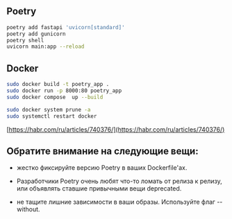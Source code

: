 ## Poetry


```bash
poetry add fastapi 'uvicorn[standard]'
poetry add gunicorn
poetry shell
uvicorn main:app --reload
```



## Docker

```bash
sudo docker build -t poetry_app .
sudo docker run -p 8000:80 poetry_app
sudo docker compose  up --build

sudo docker system prune -a
sudo systemctl restart docker

```


[https://habr.com/ru/articles/740376/](https://habr.com/ru/articles/740376/)


## Обратите внимание на следующие вещи:

* жестко фиксируйте версию Poetry в ваших Dockerfile'ах. 
* Разработчики Poetry очень любят что-то ломать от релиза к релизу, или объявлять ставшие привычными вещи deprecated.

* не тащите лишние зависимости в ваши образы. Используйте флаг --without.

